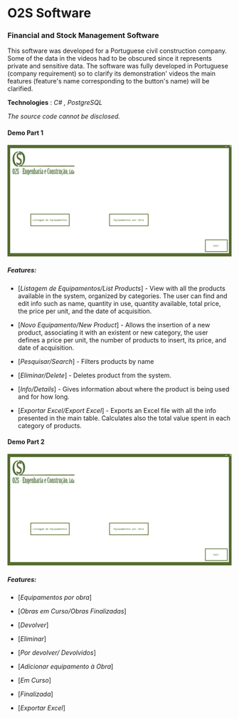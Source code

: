 # O2S Software
### Financial and Stock Management Software

This software was developed for a Portuguese civil construction company. Some of the data in the videos had to be obscured since it represents private and sensitive data. The software was fully developed in Portuguese (company requirement) so to clarify its demonstration' videos the main features (feature's name corresponding to the button's name) will be clarified. 

**Technologies** : *C# , PostgreSQL*

*The source code cannot be disclosed.*


#### Demo Part 1
![alt text](https://github.com/gabrielpatricio/o2software/blob/master/2.gif)

##### Features:
* [*Listagem de Equipamentos/List Products*] - View with all the products available in the system, organized by categories. The user can find and edit info such as name, quantity in use, quantity available, total price, the price per unit, and the date of acquisition.

* [*Novo Equipamento/New Product*] - Allows the insertion of a new product, associating it with an existent or new category, the user defines a price per unit, the number of products to insert, its price, and date of acquisition. 

* [*Pesquisar/Search*] - Filters products by name

* [*Eliminar/Delete*] - Deletes product from the system.

* [*Info/Details*] - Gives information about where the product is being used and for how long. 

* [*Exportar Excel/Export Excel*] - Exports an Excel file with all the info presented in the main table. Calculates also the total value spent in each category of products.

#### Demo Part 2
![alt text](https://github.com/gabrielpatricio/o2software/blob/master/1.gif)

##### Features:
* [*Equipamentos por obra*] 

* [*Obras em Curso/Obras Finalizadas*]

* [*Devolver*]

* [*Eliminar*]

* [*Por devolver/ Devolvidos*] 

* [*Adicionar equipamento à Obra*] 
   
* [*Em Curso*] 
 
* [*Finalizada*]

* [*Exportar Excel*] 
